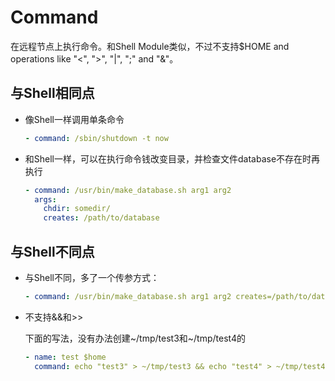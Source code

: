 # Command

在远程节点上执行命令。和Shell Module类似，不过不支持$HOME and operations like "<", ">", "|", ";" and "&"。



## 与Shell相同点
* 像Shell一样调用单条命令
  ```yaml
  - command: /sbin/shutdown -t now
  ```

* 和Shell一样，可以在执行命令钱改变目录，并检查文件database不存在时再执行
  ```yaml
  - command: /usr/bin/make_database.sh arg1 arg2
    args:
      chdir: somedir/
      creates: /path/to/database
  ```



## 与Shell不同点

* 与Shell不同，多了一个传参方式：
  ```yaml
  - command: /usr/bin/make_database.sh arg1 arg2 creates=/path/to/database
  ```
* 不支持&&和>>

  下面的写法，没有办法创建~/tmp/test3和~/tmp/test4的
  ```yaml
  - name: test $home
    command: echo "test3" > ~/tmp/test3 && echo "test4" > ~/tmp/test4
  ```
